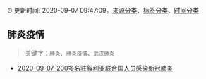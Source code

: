 :alarm_clock: 更新时间: 2020-09-07 09:47:09。[来源分类](../README.md)、[标签分类](../TAGS.md)、[时间分类](../TIMELINE.md)

## 肺炎疫情


> 关键字：`肺炎`、`肺炎疫情`、`武汉肺炎`



- [2020-09-07-200多名驻叙利亚联合国人员感染新冠肺炎](http://m.weibo.cn/3057540037/4546475134288670) 